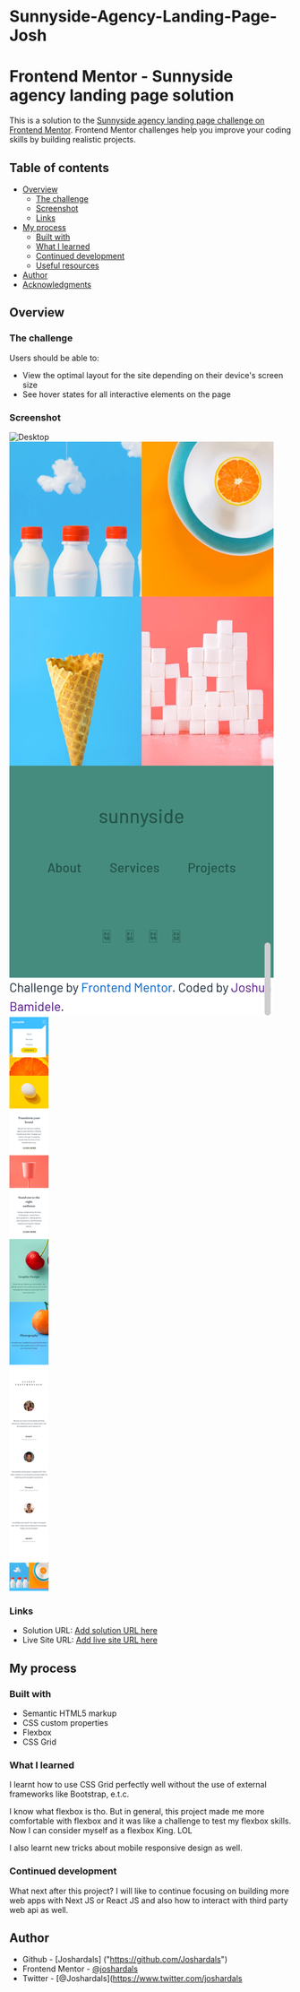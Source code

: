 # Sunnyside-Agency-Landing-Page-Josh
# Frontend Mentor - Sunnyside agency landing page solution

This is a solution to the [Sunnyside agency landing page challenge on Frontend Mentor](https://www.frontendmentor.io/challenges/sunnyside-agency-landing-page-7yVs3B6ef). Frontend Mentor challenges help you improve your coding skills by building realistic projects.

## Table of contents

- [Overview](#overview)
  - [The challenge](#the-challenge)
  - [Screenshot](#screenshot)
  - [Links](#links)
- [My process](#my-process)
  - [Built with](#built-with)
  - [What I learned](#what-i-learned)
  - [Continued development](#continued-development)
  - [Useful resources](#useful-resources)
- [Author](#author)
- [Acknowledgments](#acknowledgments)

## Overview

### The challenge

Users should be able to:

- View the optimal layout for the site depending on their device's screen size
- See hover states for all interactive elements on the page

### Screenshot

![Desktop](./screenshots/desktop_screenshot.png) 
![Mobile](./screenshots/mobile_screenshot.png) 
![Mobile](./screenshots/mobile_screenshot2.png) 


### Links

- Solution URL: [Add solution URL here](https://your-solution-url.com)
- Live Site URL: [Add live site URL here](https://your-live-site-url.com)


## My process

### Built with

- Semantic HTML5 markup
- CSS custom properties
- Flexbox
- CSS Grid


### What I learned

I learnt how to use CSS Grid perfectly well without the use of external frameworks like Bootstrap, e.t.c. 

I know what flexbox is tho. But in general, this project made me more comfortable with flexbox and it was like a challenge to test my flexbox skills. Now I can consider myself as a flexbox King. LOL 

I also learnt new tricks about mobile responsive design as well.  


### Continued development

What next after this project? I will like to continue focusing on building more web apps with Next JS or React JS and also how to interact with third party web api as well. 


## Author

- Github - [Joshardals] ("https://github.com/Joshardals")
- Frontend Mentor - [@joshardals](https://www.frontendmentor.io/profile/yourusername)
- Twitter - [@Joshardals](https://www.twitter.com/joshardals
